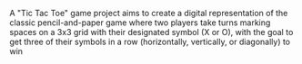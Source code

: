 A "Tic Tac Toe" game project aims to create a digital representation of the classic pencil-and-paper game where two players take turns marking spaces on a 
3x3 grid with their designated symbol (X or O), with the goal to get three of their symbols in a row (horizontally, vertically, or diagonally) 
to win
